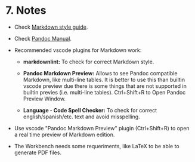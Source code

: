 
# 7. Notes

- Check [Markdown style guide](https://www.markdownguide.org/cheat-sheet/).

- Check [Pandoc Manual](https://pandoc.org/MANUAL.html).

- Recommended vscode plugins for Markdown work:

    - **markdownlint:** To check for correct Markdown style.

    - **Pandoc Markdown Preview:** Allows to see Pandoc compatible Markdown, like multi-line tables. It is better to use this than builtin vscode preview due there is some things that are not supported in builtin previes (i.e. multi-line tables). Ctrl+Shift+R to Open Pandoc Preview Window.

    - **Language - Code Spell Checker:** To check for correct english/spanish/etc. text and avoid misspelling.

- Use vscode "Pandoc Markdown Preview" plugin (Ctrl+Shift+R) to open a real time preview of Markdown edition.

- The Workbench needs some requeriments, like LaTeX to be able to generate PDF files.
